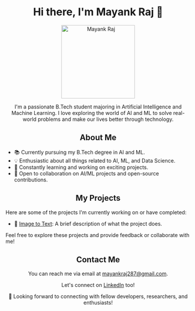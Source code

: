 <h1 align="center">Hi there, I'm Mayank Raj 👋</h1>

<p align="center">
  <img src="https://github.com/mayank6940/ATM_Machine_C/assets/44741414/9d14ec6c-08c4-4f2a-9a4e-c96f8c2f8509" alt="Mayank Raj" width="200" height="200">
</p>

<p align="center">
  I'm a passionate B.Tech student majoring in Artificial Intelligence and Machine Learning. I love exploring the world of AI and ML to solve real-world problems and make our lives better through technology.
</p>

<h2 align="center">About Me</h2>

- 📚 Currently pursuing my B.Tech degree in AI and ML.
- 💡 Enthusiastic about all things related to AI, ML, and Data Science.
- 🌱 Constantly learning and working on exciting projects.
- 🤝 Open to collaboration on AI/ML projects and open-source contributions.

<h2 align="center">My Projects</h2>

Here are some of the projects I'm currently working on or have completed:

- 🤖 [Image to Text]([link-to-project-1](https://github.com/mayank6940/image-to-text)): A brief description of what the project does.


Feel free to explore these projects and provide feedback or collaborate with me!

<h2 align="center">Contact Me</h2>

<p align="center">
  You can reach me via email at <a href="https://linktr.ee/x_vamp">mayankraj287@gmail.com</a>.
</p>

<p align="center">
  Let's connect on <a href="https://linkedin.com/in/mayank8757">LinkedIn</a> too!
</p>

<p align="center">
  🚀 Looking forward to connecting with fellow developers, researchers, and enthusiasts!
</p>
